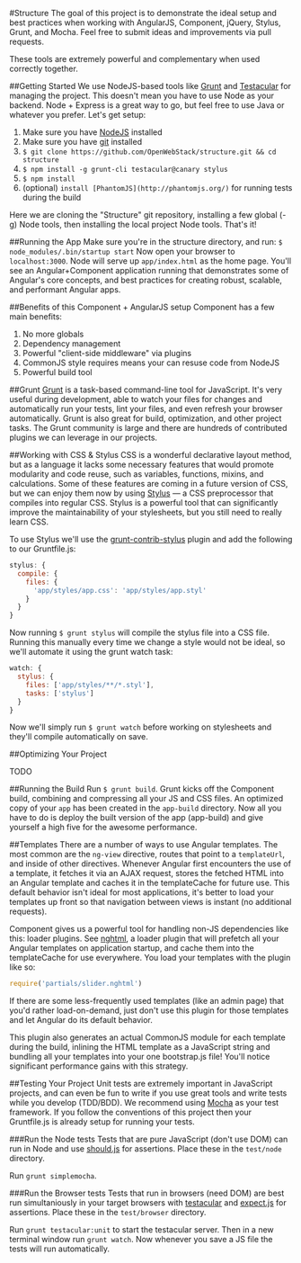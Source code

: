 #Structure
The goal of this project is to demonstrate the ideal setup and best practices when working with AngularJS, Component, jQuery, Stylus, Grunt, and Mocha. Feel free to submit ideas and improvements via pull requests. 

These tools are extremely powerful and complementary when used correctly together.

##Getting Started
We use NodeJS-based tools like [Grunt](http://gruntjs.com/) and [Testacular](http://vojtajina.github.com/testacular/) for managing the project. This doesn't mean you have to use Node as your backend. Node + Express is a great way to go, but feel free to use Java or whatever you prefer. Let's get setup:

1. Make sure you have [NodeJS](http://nodejs.org/) installed
2. Make sure you have [git](http://git-scm.com/book/en/Getting-Started-Installing-Git) installed
3. `$ git clone https://github.com/OpenWebStack/structure.git && cd structure`
4. `$ npm install -g grunt-cli testacular@canary stylus`
5. `$ npm install`
6. (optional) `install [PhantomJS](http://phantomjs.org/)` for running tests during the build

Here we are cloning the "Structure" git repository, installing a few global (-g) Node tools, then installing the local project Node tools. That's it!

##Running the App
Make sure you're in the structure directory, and run:
`$ node_modules/.bin/startup start`
Now open your browser to `localhost:3000`. Node will serve up `app/index.html` as the home page. You'll see an Angular+Component application running that demonstrates some of Angular's core concepts, and best practices for creating robust, scalable, and performant Angular apps.

##Benefits of this Component + AngularJS setup
Component has a few main benefits:

1. No more globals
2. Dependency management
3. Powerful "client-side middleware" via plugins
4. CommonJS style requires means your can resuse code from NodeJS
5. Powerful build tool

##Grunt
[Grunt](http://gruntjs.com/) is a task-based command-line tool for JavaScript. It's very useful during development, able to watch your files for changes and automatically run your tests, lint your files, and even refresh your browser automatically. Grunt is also great for build, optimization, and other project tasks. The Grunt community is large and there are hundreds of contributed plugins we can leverage in our projects. 

##Working with CSS & Stylus
CSS is a wonderful declarative layout method, but as a language it lacks some necessary features that would promote modularity and code reuse, such as variables, functions, mixins, and calculations. Some of these features are coming in a future version of CSS, but we can enjoy them now by using [Stylus](http://learnboost.github.com/stylus/) — a CSS preprocessor that compiles into regular CSS. Stylus is a powerful tool that can significantly improve the maintainability of your stylesheets, but you still need to really learn CSS.

To use Stylus we'll use the [grunt-contrib-stylus](https://github.com/gruntjs/grunt-contrib-stylus/) plugin and add the following to our Gruntfile.js:

```js
stylus: {
  compile: {
    files: {
      'app/styles/app.css': 'app/styles/app.styl'
    }
  }
}
```
Now running `$ grunt stylus` will compile the stylus file into a CSS file. Running this manually every time we change a style would not be ideal, so we'll automate it using the grunt watch task:

```js
watch: {
  stylus: {
    files: ['app/styles/**/*.styl'],
    tasks: ['stylus']
  }
}
```

Now we'll simply run `$ grunt watch` before working on stylesheets and they'll compile automatically on save. 

##Optimizing Your Project

TODO

##Running the Build
Run `$ grunt build`. Grunt kicks off the Component build, combining and compressing all your JS and CSS files. An optimized copy of your `app` has been created in the `app-build` directory. Now all you have to do is deploy the built version of the app (app-build) and give yourself a high five for the awesome performance.

##Templates
There are a number of ways to use Angular templates. The most common are the `ng-view` directive, routes that point to a `templateUrl`, and inside of other directives. Whenever Angular first encounters the use of a template, it fetches it via an AJAX request, stores the fetched HTML into an Angular template and caches it in the templateCache for future use. This default behavior isn't ideal for most applications, it's better to load your templates up front so that navigation between views is instant (no additional requests). 

Component gives us a powerful tool for handling non-JS dependencies like this: loader plugins. See [nghtml](https://github.com/CamShaft/nghtml), a loader plugin that will prefetch all your Angular templates on application startup, and cache them into the templateCache for use everywhere. You load your templates with the plugin like so:

```js
require('partials/slider.nghtml')
```

If there are some less-frequently used templates (like an admin page) that you'd rather load-on-demand, just don't use this plugin for those templates and let Angular do its default behavior. 

This plugin also generates an actual CommonJS module for each template during the build, inlining the HTML template as a JavaScript string and bundling all your templates into your one bootstrap.js file! You'll notice significant performance gains with this strategy.

##Testing Your Project
Unit tests are extremely important in JavaScript projects, and can even be fun to write if you use great tools and write tests while you develop (TDD/BDD). We recommend using [Mocha](http://visionmedia.github.com/mocha/) as your test framework. If you follow the conventions of this project then your Gruntfile.js is already setup for running your tests.

###Run the Node tests
Tests that are pure JavaScript (don't use DOM) can run in Node and use [should.js](https://github.com/visionmedia/should.js/) for assertions. Place these in the `test/node` directory.

Run `grunt simplemocha`.

###Run the Browser tests
Tests that run in browsers (need DOM) are best run simultaniously in your target browsers with [testacular](http://vojtajina.github.com/testacular/) and [expect.js](https://github.com/LearnBoost/expect.js) for assertions. Place these in the `test/browser` directory.

Run `grunt testacular:unit` to start the testacular server. Then in a new terminal window run `grunt watch`. Now whenever you save a JS file the tests will run automatically.